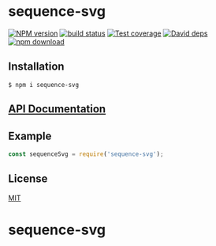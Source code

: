 # sequence-svg

[![NPM version][npm-image]][npm-url]
[![build status][travis-image]][travis-url]
[![Test coverage][codecov-image]][codecov-url]
[![David deps][david-image]][david-url]
[![npm download][download-image]][download-url]



## Installation

`$ npm i sequence-svg`

## [API Documentation](https://cheminfo.github.io/sequence-svg/)

## Example

```js
const sequenceSvg = require('sequence-svg');
```

## License

[MIT](./LICENSE)

[npm-image]: https://img.shields.io/npm/v/sequence-svg.svg?style=flat-square
[npm-url]: https://www.npmjs.com/package/sequence-svg
[travis-image]: https://img.shields.io/travis/com/cheminfo/sequence-svg/master.svg?style=flat-square
[travis-url]: https://travis-ci.com/cheminfo/sequence-svg
[codecov-image]: https://img.shields.io/codecov/c/github/cheminfo/sequence-svg.svg?style=flat-square
[codecov-url]: https://codecov.io/gh/cheminfo/sequence-svg
[david-image]: https://img.shields.io/david/cheminfo/sequence-svg.svg?style=flat-square
[david-url]: https://david-dm.org/cheminfo/sequence-svg
[download-image]: https://img.shields.io/npm/dm/sequence-svg.svg?style=flat-square
[download-url]: https://www.npmjs.com/package/sequence-svg
# sequence-svg
